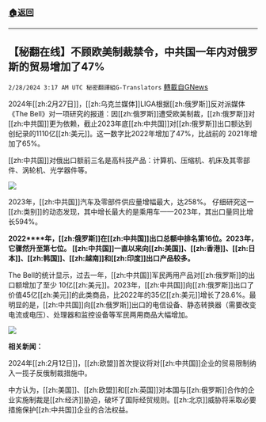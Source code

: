 ###  [:house:返回](README.md)
---


## 【秘翻在线】不顾欧美制裁禁令，中共国一年内对俄罗斯的贸易增加了47%
`2/28/2024 3:17 AM UTC 秘密翻譯組G-Translators` [轉載自GNews](https://gnews.org/articles/2348031)

2024年[[zh:2月27日]]，[[zh:乌克兰媒体]]LIGA根据[[zh:俄罗斯]]反对派媒体《The Bell》对一项研究的报道：因[[zh:俄罗斯]]遭受欧美制裁，[[zh:俄罗斯]]对[[zh:中共国]]更为依赖，截止2023年底[[zh:中共国]]对[[zh:俄罗斯]]出口额达到创纪录的1110亿[[zh:美元]]。这一数字比2022年增加了47%，比战前的 2021年增加了65%。

[[zh:中共国]]对俄出口额前三名是高科技产品：计算机、压缩机、机床及其零部件、涡轮机、光学器件等。

![](https://i.imgur.com/cixfcb9.jpeg)

2023年，[[zh:中共国]]汽车及零部件供应量增幅最大，达258%。 仔细研究这一[[zh:类别]]的动态发现，其中增长最大的是乘用车——2023年，其出口量同比增长594%。

**2022****年，[[zh:俄罗斯]]在[[zh:中共国]]出口总额中排名第16位。2023年，它骤然升至第七位。 [[zh:中共国]]一直以来向[[zh:美国]]、[[zh:香港]]、[[zh:日本]]、[[zh:韩国]]、[[zh:越南]]和[[zh:印度]]出口产品较多。**

The Bell的统计显示，过去一年，[[zh:中共国]]军民两用产品对[[zh:俄罗斯]]的出口额增加了至少 10亿[[zh:美元]]。2023年，[[zh:中共国]]向[[zh:俄罗斯]]出口了价值45亿[[zh:美元]]的此类商品，比2022年的35亿[[zh:美元]]增长了28.6%。最明显的是，[[zh:中共国]]向[[zh:俄罗斯]]出口的电信设备、静态转换器（需要改变电流或电压）、处理器和监控设备等军民两用商品大幅增加。

![](https://i.imgur.com/0kfQd0i.png)

**相关新闻：**

2024年[[zh:2月12日]]，[[zh:欧盟]]首次提议将对[[zh:中共国]]企业的贸易限制纳入一揽子反俄制裁措施中。

中方认为，[[zh:美国]]、[[zh:欧盟]]和[[zh:英国]]对本国与[[zh:俄罗斯]]合作的企业实施制裁是[[zh:经济]]胁迫，破坏了国际经贸规则。[[zh:北京]]威胁将采取必要措施保护[[zh:中共国]]企业的合法权益。
